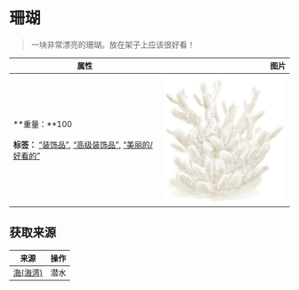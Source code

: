 # 珊瑚  
> 一块非常漂亮的珊瑚。放在架子上应该很好看！  
  
  属性  |   图片   
 ----  |  ----:   
 **重量：**100<br><br>**标签：**	[“装饰品”](tag_Decoration.md), [“高级装饰品”](tag_DecorationAdv.md), [“美丽的/好看的”](tag_Pretty.md)  |  ![](Sprite/Coral.png)   
  
## 获取来源  
来源  |  操作  
----  |  ----  
[海(海湾)](Sea_Bay.md)  |  潜水  
